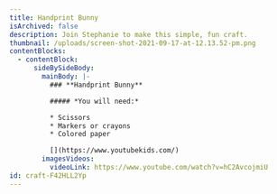 ```yaml
---
title: Handprint Bunny
isArchived: false
description: Join Stephanie to make this simple, fun craft.
thumbnail: /uploads/screen-shot-2021-09-17-at-12.13.52-pm.png
contentBlocks:
  - contentBlock:
      sideBySideBody:
        mainBody: |-
          ### **Handprint Bunny**

          ##### *You will need:*  

          * Scissors
          * Markers or crayons
          * Colored paper

          [](https://www.youtubekids.com/)
        imagesVideos:
          videoLink: https://www.youtube.com/watch?v=hC2AvcojmiU
id: craft-F42HLL2Yp
---
```

